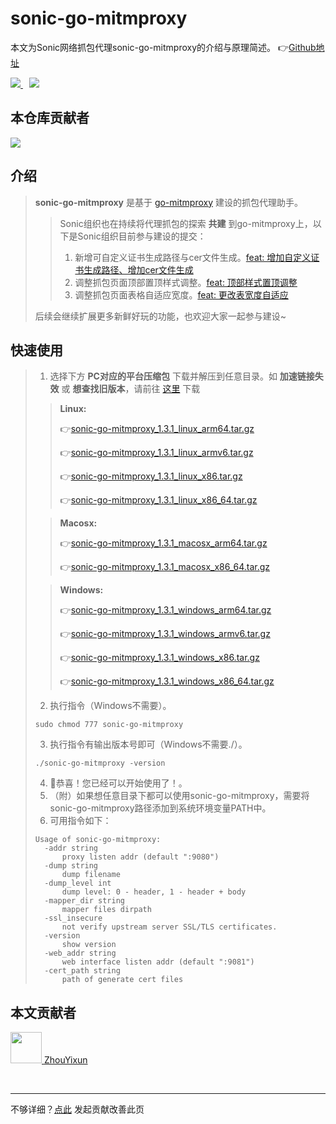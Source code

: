 # sonic-go-mitmproxy
本文为Sonic网络抓包代理sonic-go-mitmproxy的介绍与原理简述。 👉[Github地址](https://github.com/SonicCloudOrg/sonic-go-mitmproxy)

<a href="#">  
<img src="https://img.shields.io/github/stars/SonicCloudOrg/sonic-go-mitmproxy?style=social">
<img style="margin-left:10px" src="https://img.shields.io/github/forks/SonicCloudOrg/sonic-go-mitmproxy?style=social">
</a>

## 本仓库贡献者

<a href="https://github.com/SonicCloudOrg/sonic-go-mitmproxy/graphs/contributors">
  <img src="https://contrib.rocks/image?repo=SonicCloudOrg/sonic-go-mitmproxy" />
</a>

## 介绍

> **sonic-go-mitmproxy** 是基于 [go-mitmproxy](https://github.com/lqqyt2423/go-mitmproxy) 建设的抓包代理助手。
> > Sonic组织也在持续将代理抓包的探索 **共建** 到go-mitmproxy上，以下是Sonic组织目前参与建设的提交：
> >1. 新增可自定义证书生成路径与cer文件生成。[feat: 增加自定义证书生成路径、增加cer文件生成](https://github.com/lqqyt2423/go-mitmproxy/commit/8522ebedb0cbd52fae1bef2423697a9eba5ca161)
> >2. 调整抓包页面顶部置顶样式调整。[feat: 顶部样式置顶调整](https://github.com/lqqyt2423/go-mitmproxy/commit/29cf59bbbf1f21ff0c524743f32b693f632f7af5)
> >3. 调整抓包页面表格自适应宽度。[feat: 更改表宽度自适应](https://github.com/lqqyt2423/go-mitmproxy/commit/6d5ce792ce8e76db92f915eb6969696be1f8224e)
>
> 后续会继续扩展更多新鲜好玩的功能，也欢迎大家一起参与建设~

## 快速使用
> 1. 选择下方 **PC对应的平台压缩包** 下载并解压到任意目录。如 **加速链接失效** 或 **想查找旧版本**，请前往 <a href="https://github.com/SonicCloudOrg/sonic-go-mitmproxy/releases" target="_blank">这里</a> 下载
>
> > **Linux:**
> >
>  > 👉<a href="https://download.fastgit.org/SonicCloudOrg/sonic-go-mitmproxy/releases/download/v1.3.1/sonic-go-mitmproxy_1.3.1_linux_arm64.tar.gz" target="_blank">sonic-go-mitmproxy_1.3.1_linux_arm64.tar.gz</a>
>  >
>  > 👉<a href="https://download.fastgit.org/SonicCloudOrg/sonic-go-mitmproxy/releases/download/v1.3.1/sonic-go-mitmproxy_1.3.1_linux_armv6.tar.gz" target="_blank">sonic-go-mitmproxy_1.3.1_linux_armv6.tar.gz</a>
>  >
>  > 👉<a href="https://download.fastgit.org/SonicCloudOrg/sonic-go-mitmproxy/releases/download/v1.3.1/sonic-go-mitmproxy_1.3.1_linux_x86.tar.gz" target="_blank">sonic-go-mitmproxy_1.3.1_linux_x86.tar.gz</a>
>  >
>  > 👉<a href="https://download.fastgit.org/SonicCloudOrg/sonic-go-mitmproxy/releases/download/v1.3.1/sonic-go-mitmproxy_1.3.1_linux_x86_64.tar.gz" target="_blank">sonic-go-mitmproxy_1.3.1_linux_x86_64.tar.gz</a>
>
>  > **Macosx:**
>  >
>  > 👉<a href="https://download.fastgit.org/SonicCloudOrg/sonic-go-mitmproxy/releases/download/v1.3.1/sonic-go-mitmproxy_1.3.1_macosx_arm64.tar.gz" target="_blank">sonic-go-mitmproxy_1.3.1_macosx_arm64.tar.gz</a>
>  >
>  > 👉<a href="https://download.fastgit.org/SonicCloudOrg/sonic-go-mitmproxy/releases/download/v1.3.1/sonic-go-mitmproxy_1.3.1_macosx_x86_64.tar.gz" target="_blank">sonic-go-mitmproxy_1.3.1_macosx_x86_64.tar.gz</a>
>
>  > **Windows:**
>  >
>  > 👉<a href="https://download.fastgit.org/SonicCloudOrg/sonic-go-mitmproxy/releases/download/v1.3.1/sonic-go-mitmproxy_1.3.1_windows_arm64.tar.gz" target="_blank">sonic-go-mitmproxy_1.3.1_windows_arm64.tar.gz</a>
>  >
>  > 👉<a href="https://download.fastgit.org/SonicCloudOrg/sonic-go-mitmproxy/releases/download/v1.3.1/sonic-go-mitmproxy_1.3.1_windows_armv6.tar.gz" target="_blank">sonic-go-mitmproxy_1.3.1_windows_armv6.tar.gz</a>
> >
>  > 👉<a href="https://download.fastgit.org/SonicCloudOrg/sonic-go-mitmproxy/releases/download/v1.3.1/sonic-go-mitmproxy_1.3.1_windows_x86.tar.gz" target="_blank">sonic-go-mitmproxy_1.3.1_windows_x86.tar.gz</a>
> >
>  > 👉<a href="https://download.fastgit.org/SonicCloudOrg/sonic-go-mitmproxy/releases/download/v1.3.1/sonic-go-mitmproxy_1.3.1_windows_x86_64.tar.gz" target="_blank">sonic-go-mitmproxy_1.3.1_windows_x86_64.tar.gz</a>
>
> 2. 执行指令（Windows不需要）。
> ```
> sudo chmod 777 sonic-go-mitmproxy
> ```
> 3. 执行指令有输出版本号即可（Windows不需要./）。
> ```
> ./sonic-go-mitmproxy -version
> ```
> 4. 🎉恭喜！您已经可以开始使用了！。
> 5. （附）如果想任意目录下都可以使用sonic-go-mitmproxy，需要将sonic-go-mitmproxy路径添加到系统环境变量PATH中。
> 6. 可用指令如下：
> 
> ```
> Usage of sonic-go-mitmproxy:
>   -addr string
>     	proxy listen addr (default ":9080")
>   -dump string
>     	dump filename
>   -dump_level int
>     	dump level: 0 - header, 1 - header + body
>   -mapper_dir string
>     	mapper files dirpath
>   -ssl_insecure
>     	not verify upstream server SSL/TLS certificates.
>   -version
>     	show version
>   -web_addr string
>     	web interface listen addr (default ":9081")
>   -cert_path string
>     	path of generate cert files
> ```
>

## 本文贡献者
<div class="cont">
<a href="https://gitee.com/ZhouYixun" target="_blank">
<img src="https://portrait.gitee.com/uploads/avatars/user/2698/8096045_ZhouYixun_1645499109.png!avatar100" width="50"/>
<span>ZhouYixun</span>
</a>
</div>


&nbsp;
&nbsp;
***
不够详细？[点此](https://github.com/SonicCloudOrg/sonic-offical-website/edit/main/src/markdown/sgm/re-sgm.md) 发起贡献改善此页
